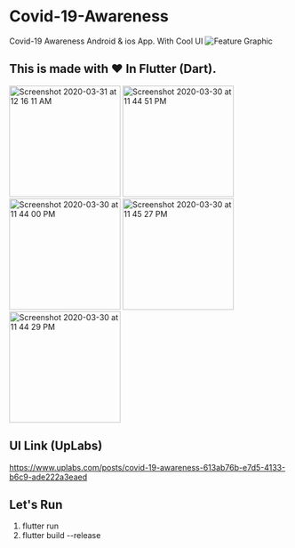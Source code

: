 # Covid-19-Awareness
Covid-19 Awareness Android &amp; ios App.  With Cool UI
![Feature Graphic](https://user-images.githubusercontent.com/52096920/79696446-650ac300-829a-11ea-85c2-aa49cc911817.jpg)


## This is made with ❤️ In Flutter (Dart).

<img width="200" alt="Screenshot 2020-03-31 at 12 16 11 AM" src="https://user-images.githubusercontent.com/52096920/79696494-aef3a900-829a-11ea-8a09-a688fae88d45.png">   <img width="200" alt="Screenshot 2020-03-30 at 11 44 51 PM" src="https://user-images.githubusercontent.com/52096920/79696517-c6cb2d00-829a-11ea-83e1-c82251df89f6.png">    <img width="200" alt="Screenshot 2020-03-30 at 11 44 00 PM" src="https://user-images.githubusercontent.com/52096920/79696500-b450f380-829a-11ea-9f45-4d5ddb245e08.png">   <img width="200" alt="Screenshot 2020-03-30 at 11 45 27 PM" src="https://user-images.githubusercontent.com/52096920/79696506-b9ae3e00-829a-11ea-8487-6f610f14cb67.png"><img width="200" alt="Screenshot 2020-03-30 at 11 44 29 PM" src="https://user-images.githubusercontent.com/52096920/79696512-bfa41f00-829a-11ea-831d-c69a4a625a72.png">

## UI Link (UpLabs)
https://www.uplabs.com/posts/covid-19-awareness-613ab76b-e7d5-4133-b6c9-ade222a3eaed


## Let's Run

1. flutter run
2. flutter build --release
